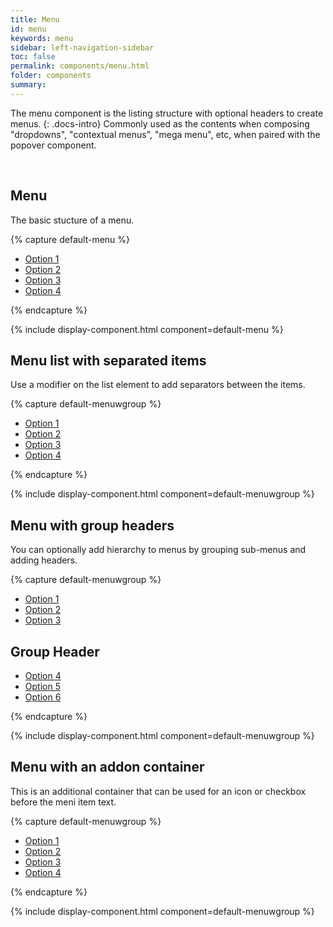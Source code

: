 ```yaml
---
title: Menu
id: menu
keywords: menu
sidebar: left-navigation-sidebar
toc: false
permalink: components/menu.html
folder: components
summary:
---
```


The menu component is the listing structure with optional headers to create menus.
{: .docs-intro}
Commonly used as the contents when composing "dropdowns", "contextual menus", "mega menu", etc, when paired with the popover component.

<br>

## Menu
The basic stucture of a menu.

{% capture default-menu %}
<nav class="fd-menu">
    <ul class="fd-menu__list">
        <li><a href="#" class="fd-menu__item">Option 1</a></li>
        <li><a href="#" class="fd-menu__item">Option 2</a></li>
        <li><a href="#" class="fd-menu__item">Option 3</a></li>
        <li><a href="#" class="fd-menu__item">Option 4</a></li>
    </ul>
</nav>
{% endcapture %}

{% include display-component.html component=default-menu %}

## Menu list with separated items
Use a modifier on the list element to add separators between the items.

{% capture default-menuwgroup %}
<nav class="fd-menu">
    <ul class="fd-menu__list fd-menu__list--separated">
      <li><a href="#" class="fd-menu__item">Option 1</a>
    </li>
      <li><a href="#" class="fd-menu__item">Option 2</a>
    </li>
      <li><a href="#" class="fd-menu__item">Option 3</a>
    </li>
      <li><a href="#" class="fd-menu__item">Option 4</a>
    </li>
    </ul>
</nav>
{% endcapture %}

{% include display-component.html component=default-menuwgroup %}



## Menu with group headers
You can optionally add hierarchy to menus by grouping sub-menus and adding headers.

{% capture default-menuwgroup %}
<nav class="fd-menu">
    <ul class="fd-menu__list">
        <li><a href="#" class="fd-menu__item">Option 1</a></li>
        <li><a href="#" class="fd-menu__item">Option 2</a></li>
        <li><a href="#" class="fd-menu__item">Option 3</a></li>
    </ul>
    <div class="fd-menu__group">
        <h1 class="fd-menu__title">Group Header</h1>
        <ul class="fd-menu__list">
            <li><a href="#" class="fd-menu__item">Option 4</a></li>
            <li><a href="#" class="fd-menu__item">Option 5</a></li>
            <li><a href="#" class="fd-menu__item">Option 6</a></li>
        </ul>
    </div>
</nav>
{% endcapture %}

{% include display-component.html component=default-menuwgroup %}


## Menu with an addon container
This is an additional container that can be used for an icon or checkbox before the meni item text.

{% capture default-menuwgroup %}
<nav class="fd-menu fd-menu--addon-before">
    <ul class="fd-menu__list">
        <li>
            <div class="fd-menu__addon-before"></div>
            <a href="#" class="fd-menu__item">Option 1</a>
        </li>
        <li>
            <div class="fd-menu__addon-before"><span class="sap-icon--accept"></span></div>
            <a href="#" class="fd-menu__item">Option 2</a>
        </li>
        <li>
            <div class="fd-menu__addon-before"></div>
            <a href="#" class="fd-menu__item">Option 3</a>
        </li>
        <li>
            <div class="fd-menu__addon-before"></div>
            <a href="#" class="fd-menu__item">Option 4</a>
        </li>
    </ul>
</nav>
{% endcapture %}

{% include display-component.html component=default-menuwgroup %}

